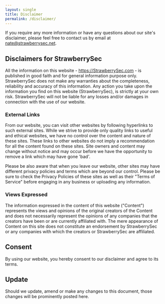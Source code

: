```yaml
---
layout: single
title: Disclaimer
permalink: /disclaimer/
---
```



If you require any more information or have any questions about our site's disclaimer, please feel free to contact us by email at [nate@strawberrysec.net](mailto:nate@strawberrysec.net).

## Disclaimers for StrawberrySec

All the information on this website - https://StrawberrySec.com - is published in good faith and for general information purpose only. StrawberrySec does not make any warranties about the completeness, reliability and accuracy of this information. Any action you take upon the information you find on this website (StrawberrySec), is strictly at your own risk. StrawberrySec will not be liable for any losses and/or damages in connection with the use of our website.

### External Links

From our website, you can visit other websites by following hyperlinks to such external sites. While we strive to provide only quality links to useful and ethical websites, we have no control over the content and nature of these sites. These links to other websites do not imply a recommendation for all the content found on these sites. Site owners and content may change without notice and may occur before we have the opportunity to remove a link which may have gone 'bad'.

Please be also aware that when you leave our website, other sites may have different privacy policies and terms which are beyond our control. Please be sure to check the Privacy Policies of these sites as well as their "Terms of Service" before engaging in any business or uploading any information.

### Views Expressed

The information expressed in the content of this website ("Content") represents the views and opinions of the original creators of the Content and does not necessarily represent the opinions of any companies that the creators have been or are currently affiliated with. The mere appearance of Content on this site does not constitute an endorsement by StrawberrySec or any companies with which the creators or StrawberrySec are affiliated.

## Consent

By using our website, you hereby consent to our disclaimer and agree to its terms.

## Update

Should we update, amend or make any changes to this document, those changes will be prominently posted here.
